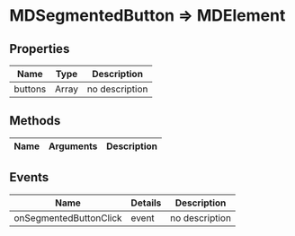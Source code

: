 # MDSegmentedButton => MDElement

## Properties
Name | Type | Description
--- | --- | ---
buttons | Array | no description

## Methods
Name | Arguments | Description
--- | --- | ---

## Events
Name | Details | Description
--- | --- | ---
onSegmentedButtonClick | event | no description

